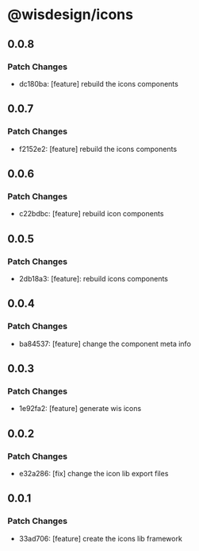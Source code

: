 # @wisdesign/icons

## 0.0.8

### Patch Changes

- dc180ba: [feature] rebuild the icons components

## 0.0.7

### Patch Changes

- f2152e2: [feature] rebuild the icons components

## 0.0.6

### Patch Changes

- c22bdbc: [feature] rebuild icon components

## 0.0.5

### Patch Changes

- 2db18a3: [feature]: rebuild icons components

## 0.0.4

### Patch Changes

- ba84537: [feature] change the component meta info

## 0.0.3

### Patch Changes

- 1e92fa2: [feature] generate wis icons

## 0.0.2

### Patch Changes

- e32a286: [fix] change the icon lib export files

## 0.0.1

### Patch Changes

- 33ad706: [feature] create the icons lib framework

